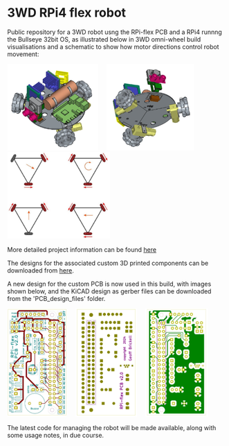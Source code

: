 # 3WD RPi4 flex robot
Public repository for a 3WD robot usng the RPi-flex PCB and a RPi4 runnng the Bullseye 32bit OS, as illustrated below in 3WD omni-wheel build visualisations and a schematic to show how motor directions control robot movement:

<img src="images\3WD_robot_vis-image01.jpeg" width="210" height="200"> &nbsp; &nbsp; <img src="images\3WD_robot_vis-image08.jpeg" width="202" height="200">  &nbsp; &nbsp; <img src="images\3WD_omni-wheels-drive_logic_180DEG_600w.jpg" width="238" height="200">

 More detailed project information can be found [here](https://onlinedevices.org.uk/RPi4_3WD_robot)

The designs for the associated custom 3D printed components can be downloaded from [here](https://www.printables.com/model/1288474-3wd-rpi-flex-pcb-robot).

A new design for the custom PCB is now used in this build, with images shown below, and the KiCAD design as gerber files can be downloaded from the 'PCB_design_files' folder.

<img src="images\RPi-flex_PCB02_front01_800w.jpg" width="138" height="250"> &nbsp; &nbsp; <img src="images\RPi-flex_PCB02_back01_800w.jpg" width="142" height="250">  &nbsp; &nbsp; <img src="images\RPi-flex_PCB02_back02_800W.jpg" width="146" height="250">

The latest code for managing the robot will be made available, along with some usage notes, in due course.

